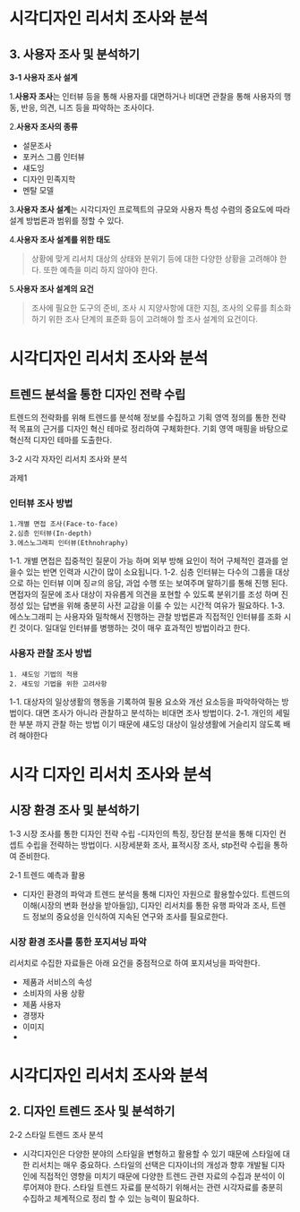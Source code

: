 # 시각디자인 리서치 조사와 분석

## 3. 사용자 조사 및 분석하기
**3-1 사용자 조사 설계**

1.**사용자 조사**는 인터뷰 등을 통해 사용자를 대면하거나 비대면 관찰을 통해 사용자의 행동, 반응, 의견, 니즈 등을 파악하는 조사이다.

2.**사용자 조사의 종류**
- 설문조사
- 포커스 그룹 인터뷰
- 섀도잉
- 디자인 민족지학
- 멘탈 모델

3.**사용자 조사 설계**는 시각디자인 프로젝트의 규모와 사용자 특성 수렴의 중요도에 따라 설계 방법론과 범위를 정할 수 있다.

4.**사용자 조사 설계를 위한 태도**
>상황에 맞게 리서치 대상의 상태와 분위기 등에 대한 다양한 상황을 고려해야 한다. 또한 예측을 미리 하지 않아야 한다.

5.**사용자 조사 설계의 요건**
>조사에 필요한 도구의 준비, 조사 시 지양사항에 대한 지침, 조사의 오류를 최소화하기 위한 조사 단계의 표준화 등이 고려해야 할 조사 설계의 요건이다.
# 시각디자인 리서치 조사와 분석

## 트렌드 분석을 통한 디자인 전략 수립

 트렌드의 전략화를 위해 트렌드를 분석해 정보를 수집하고 기획 영역 정의를 통한 전략적 목표의 근거를 디자인
혁신 테마로 정리하여 구체화한다. 기회 영역 매핑을 바탕으로 혁신적 디자인 테마를 도출한다.


3-2 시각 자자인 리서치 조사와 분석 

과제1

### 인터뷰 조사 방법 ###

    1.개별 면접 조사(Face-to-face)
    2.심층 인터뷰(In-depth)
    3.에스노그래피 인터뷰(Ethnohraphy)

1-1. 개별 면접은 집중적인 질문이 가능 하며 외부 방해 요인이 적어 구체적인 결과를 얻을수 있는 반면 인력과 시간이 많이 소요됩니다.
1-2. 심층 인터뷰는 다수의 그룹을 대상으로 하는 인터뷰 이며 징ㄹ의 응담, 과업 수행 또는 보여주며 말하기를 통해 진행 된다.
	면접자의 질문에 조사 대상이 자유롭게 의견을 포현할 수 있도록 분위기를 조성 하며 진정성 있는 답변을 위해
	충분히 사전 교감을 이룰 수 있는 시간적 여유가 필요하다.
1-3. 에스노그래피 는 사용자와 밀착해서 진행하는 관찰 방법론과 직접적인 인터뷰를 조화 시킨 것이다.
	일대일 인터뷰를 병행하는 것이 매우 효과적인 방법이라고 한다.

### 사용자 관찰 조사 방법 ###

    1. 섀도잉 기법의 적용
    2. 섀도잉 기법을 위한 고려사항


1-1. 대상자의 일상생활의 행동을 기록하여 필용 요소와 개선 요소등을 파악하악하는 방법이다.
	대면 조사가 아니라 관찰하고 분석하는 비대면 조사 방법이다.
2-1. 개인의 세밀한 부분 까지 관찰 하는 방법 이기 때문에 섀도잉 대상이 일상생활에 거슬리지 않도록 배려 해야한다

# 시각 디자인 리서치 조사와 분석
## 시장 환경 조사 및 분석하기

1-3 시장 조사를 통한 디자인 전략 수립
-디자인의 특징, 장단점 분석을 통해 디자인 컨셉트 수립을 전략하는 방법이다.
 시장세분화 조사, 표적시장 조사, stp전략 수립을 통하여 준비한다.

2-1 트렌드 예측과 활용
- 디자인 환경의 파악과 트렌드 분석을 통해 디자인 자원으로 활용할수있다.
 트렌드의 이해(시장의 변화 현상을 받아들임), 디자인 리서치를 통한 유행 파악과 조사, 트렌드 정보의 중요성을 인식하여 지속된 연구와 조사를 필요로한다.


### 시장 환경 조사를 통한 포지셔닝 파악 ###
리서치로 수집한 자료들은 아래 요건을 중점적으로 하여 포지셔닝을 파악한다.

- 제품과 서비스의 속성
- 소비자의 사용 상황
- 제품 사용자
- 경쟁자
- 이미지
- 
# 시각디자인 리서치 조사와 분석

## 2. 디자인 트렌드 조사 및 분석하기

2-2 스타일 트렌드 조사 분석
- 시각디자인은 다양한 분야의 스타일을 변형하고 활용할 수 있기 때문에 스타일에 대한 리서치는 매우 중요하다.
스타일의 선택은 디자이너의 개성과 향후 개발될 디자인에 직접적인 영향을 미치기 때문에 다양한 트렌드 관련 자료의 수집과 분석이 이루어져야 한다.
스타일 트렌드 자료를 분석하기 위해서는 관련 시각자료를 충분히 수집하고 체계적으로 정리 할 수 있는 능력이 필요하다.
